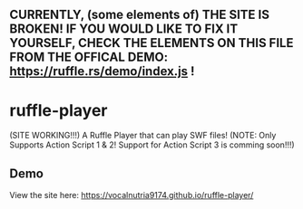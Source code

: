 ## CURRENTLY, (some elements of) THE SITE IS BROKEN! IF YOU WOULD LIKE TO FIX IT YOURSELF, CHECK THE ELEMENTS ON THIS FILE FROM THE OFFICAL DEMO: https://ruffle.rs/demo/index.js !

# ruffle-player
(SITE WORKING!!!) A Ruffle Player that can play SWF files! (NOTE: Only Supports Action Script 1 &amp; 2! Support for Action Script 3 is comming soon!!!)

## Demo
View the site here:
https://vocalnutria9174.github.io/ruffle-player/
##

